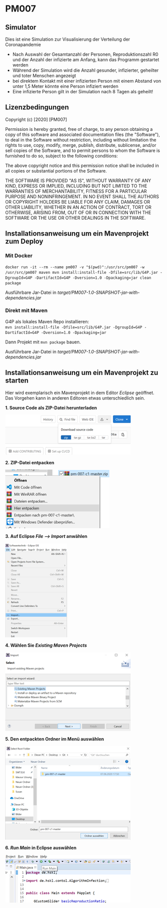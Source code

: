 # PM007


## Simulator
Dies ist eine Simulation zur Visualisierung der Verteilung der Coronapandemie

- Nach Auswahl der Gesamtanzahl der Personen, Reproduktionszahl R0 und der Anzahl der infizierte am Anfang, kann das Programm gestartet werden
- Während der Simulation wird die Anzahl gesunder, infizierter, geheilter und toter Menschen angezeigt
- bei direktem Kontakt mit einer infizierten Person mit einem Abstand von unter 1,5 Meter könnte eine Person infiziert werden
- Eine infizierte Person gilt in der Simulation nach 8 Tagen als geheilt!


## Lizenzbedingungen


Copyright (c) [2020] [PM007]

Permission is hereby granted, free of charge, to any person obtaining a copy
of this software and associated documentation files (the "Software"), to deal
in the Software without restriction, including without limitation the rights
to use, copy, modify, merge, publish, distribute, sublicense, and/or sell
copies of the Software, and to permit persons to whom the Software is
furnished to do so, subject to the following conditions:

The above copyright notice and this permission notice shall be included in all
copies or substantial portions of the Software.

THE SOFTWARE IS PROVIDED "AS IS", WITHOUT WARRANTY OF ANY KIND, EXPRESS OR
IMPLIED, INCLUDING BUT NOT LIMITED TO THE WARRANTIES OF MERCHANTABILITY,
FITNESS FOR A PARTICULAR PURPOSE AND NONINFRINGEMENT. IN NO EVENT SHALL THE
AUTHORS OR COPYRIGHT HOLDERS BE LIABLE FOR ANY CLAIM, DAMAGES OR OTHER
LIABILITY, WHETHER IN AN ACTION OF CONTRACT, TORT OR OTHERWISE, ARISING FROM,
OUT OF OR IN CONNECTION WITH THE SOFTWARE OR THE USE OR OTHER DEALINGS IN THE
SOFTWARE.

## Installationsanweisung um ein Mavenprojekt zum Deploy
### Mit Docker
`docker run -it --rm --name pm007 -v "$(pwd)":/usr/src/pm007 -w /usr/src/pm007 maven mvn install:install-file -Dfile=src/lib/G4P.jar -DgroupId=G4P -DartifactId=G4P -Dversion=1.0 -Dpackaging=jar clean package`

Ausführbare Jar-Datei in _target/PM007-1.0-SNAPSHOT-jar-with-dependencies.jar_

### Direkt mit Maven
G4P als lokales Maven Repo installieren:  
`mvn install:install-file -Dfile=src/lib/G4P.jar -DgroupId=G4P -DartifactId=G4P -Dversion=1.0 -Dpackaging=jar`

Dann Projekt mit `mvn package` bauen.

Ausführbare Jar-Datei in _target/PM007-1.0-SNAPSHOT-jar-with-dependencies.jar_

## Installationsanweisung um ein Mavenprojekt zu starten
Hier wird exemplarisch ein Mavenprojekt in dem Editor *Eclipse* geöffnet. Das Vorgehen kann in anderen Editoren etwas unterschiedlich sein.

**1. Source Code als ZIP-Datei herunterladen**

![1](pictures/1.png) 



**2. ZIP-Datei entpacken**

![2](pictures/2.png)



**3. Auf Eclipse *File --> Import* anwählen**

![3](pictures/3.png)



**4. Wählen Sie *Existing Maven Projects***

![4](pictures/4.png)



**5. Den entpackten Ordner im Menü auswählen**

![5](pictures/5.png)



**6. *Run Main* in Eclipse auswählen**

![6.png](pictures/6.png)